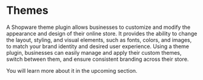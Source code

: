 # Themes

A Shopware theme plugin allows businesses to customize and modify the appearance and design of their online store. It provides the ability to change the layout, styling, and visual elements, such as fonts, colors, and images, to match your brand identity and desired user experience. Using a theme plugin, businesses can easily manage and apply their custom themes, switch between them, and ensure consistent branding across their store.

You will learn more about it in the upcoming section.
